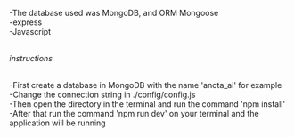 -The database used was MongoDB, and ORM Mongoose<br>
-express<br>
-Javascript<br><br>

*instructions* <br><br>

-First create a database in MongoDB with the name 'anota_ai' for example<br>
-Change the connection string in ./config/config.js<br>
-Then open the directory in the terminal and run the command 'npm install'<br>
-After that run the command 'npm run dev' on your terminal and the application will be running<br>